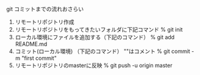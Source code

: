git コミットまでの流れおさらい

1. リモートリポジトリ作成
2. リモートリポジトリをもってきたいフォルダに下記コマンド
% git init
3. ローカル環境にファイルを追加する（下記のコマンド）
% git add README.md
4. コミット(ローカル環境) （下記のコマンド） ""はコメント
% git commit -m "first commit"
5. リモートリポジトリのmasterに反映
% git push -u origin master
